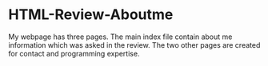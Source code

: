 # HTML-Review-Aboutme
<p>My webpage has three pages. The main index file contain about me information which was asked in the review. The two other pages are created for contact and programming expertise.</p>
